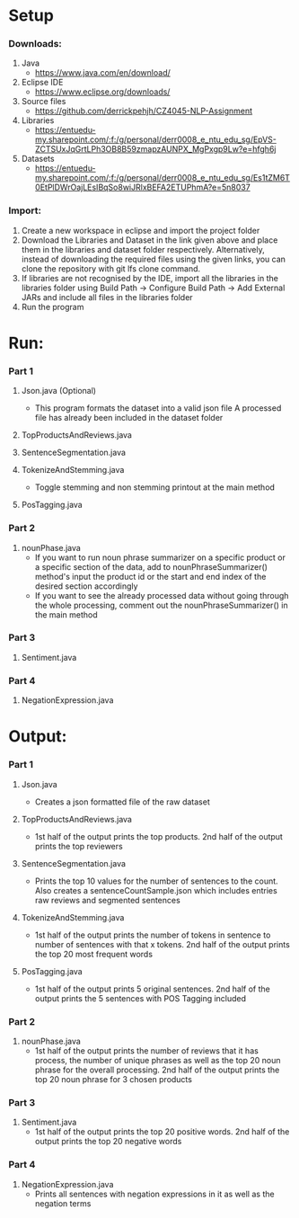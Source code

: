 # Setup

### Downloads:
1) Java 
	 - https://www.java.com/en/download/
2) Eclipse IDE 
	 - https://www.eclipse.org/downloads/
3) Source files 
	- https://github.com/derrickpehjh/CZ4045-NLP-Assignment
4) Libraries
	- https://entuedu-my.sharepoint.com/:f:/g/personal/derr0008_e_ntu_edu_sg/EpVS-ZCTSUxJqGrtLPh3OB8B59zmapzAUNPX_MgPxgp9Lw?e=hfgh6j
5) Datasets
	- https://entuedu-my.sharepoint.com/:f:/g/personal/derr0008_e_ntu_edu_sg/Es1tZM6T0EtPlDWrOajLEsIBqSo8wiJRlxBEFA2ETUPhmA?e=5n8037

### Import:
1) Create a new workspace in eclipse and import the project folder
2) Download the Libraries and Dataset in the link given above and place them in the libraries and dataset folder respectively. Alternatively, instead of downloading the required files using the given links, you can clone the repository with git lfs clone command. 
3) If libraries are not recognised by the IDE, import all the libraries in the libraries folder using Build Path -> Configure Build Path -> Add External JARs and include all files in the libraries folder
4) Run the program

# Run:
### Part 1
1) Json.java (Optional)
    - This program formats the dataset into a valid json file A processed file has already been included in the dataset folder
  
2) TopProductsAndReviews.java

3) SentenceSegmentation.java

4) TokenizeAndStemming.java
    - Toggle stemming and non stemming printout at the main method
  
5) PosTagging.java

### Part 2
1) nounPhase.java
    - If you want to run noun phrase summarizer on a specific product or a specific section of the data, add to nounPhraseSummarizer() method's input
   the product id or the start and end index of the desired section accordingly
    - If you want to see the already processed data without going through the whole processing, comment out the nounPhraseSummarizer() in the main method

### Part 3
1) Sentiment.java

### Part 4
1) NegationExpression.java

# Output:
### Part 1
1) Json.java
    - Creates a json formatted file of the raw dataset
  
2) TopProductsAndReviews.java
    - 1st half of the output prints the top products. 2nd half of the output prints the top reviewers
  
3) SentenceSegmentation.java
    - Prints the top 10 values for the number of sentences to the count. Also creates a sentenceCountSample.json which includes entries raw reviews and segmented sentences
  
4) TokenizeAndStemming.java
    - 1st half of the output prints the number of tokens in sentence to number of sentences with that x tokens. 2nd half of the output prints the top 20 most frequent words
  
5) PosTagging.java
    - 1st half of the output prints 5 original sentences. 2nd half of the output prints the 5 sentences with POS Tagging included

### Part 2
1) nounPhase.java
    - 1st half of the output prints the number of reviews that it has process, the number of unique phrases as well as the top 20 noun phrase for the overall processing. 2nd half of the output prints the top 20 noun phrase for 3 chosen products

### Part 3
1) Sentiment.java
    - 1st half of the output prints the top 20 positive words. 2nd half of the output prints the top 20 negative words

### Part 4
1) NegationExpression.java
    - Prints all sentences with negation expressions in it as well as the negation terms
